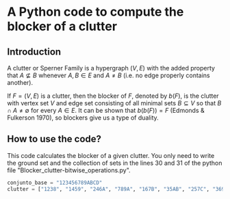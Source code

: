 # A Python code to compute the blocker of a clutter
## Introduction

A clutter or Sperner Family is a hypergraph $\displaystyle (V,E)$ with the added property that $\displaystyle A\not \subseteq B$ whenever $\displaystyle A,B\in E$ and $\displaystyle A\neq B$ (i.e. no edge properly contains another).

If $\displaystyle F=(V,E)$ is a clutter, then the blocker of $F$, denoted by $\displaystyle b(F)$, is the clutter with vertex set $V$ and edge set consisting of all minimal sets $\displaystyle B\subseteq V$ so that $B \cap A \neq \emptyset$ for every $\displaystyle A\in E$. It can be shown that $\displaystyle b(b(F))=F$ (Edmonds & Fulkerson 1970), so blockers give us a type of duality.

## How to use the code?
This code calculates the blocker of a given clutter.  You only need to write the ground set and the collection of sets in the lines 30 and 31 of the python file "Blocker_clutter-bitwise_operations.py".

```python
conjunto_base = "123456789ABCD"
clutter = ["1238", "1459", "246A", "789A", "167B", "35AB", "257C", "369C", "48BC", "347D", "568D", "29BD", "1ACD"] 
```
